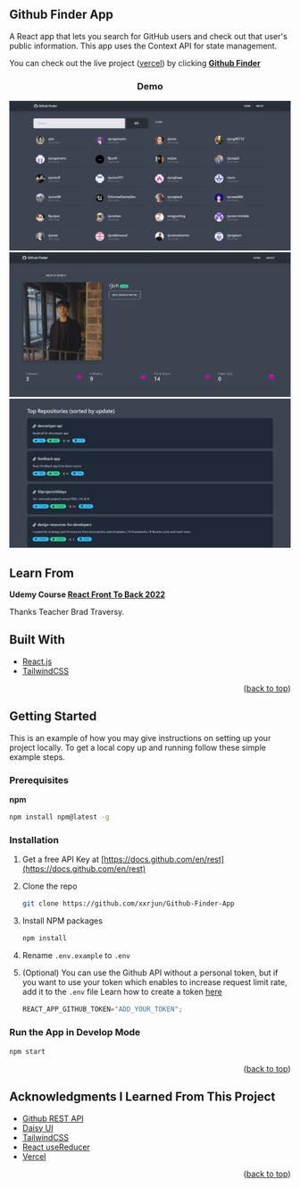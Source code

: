 <div id="top"></div>

## Github Finder App

A React app that lets you search for GitHub users and check out that user's public information. This app uses the Context API for state management.

You can check out the live project ([vercel](https://vercel.com/)) by clicking **[Github Finder](https://github-finder-app-xxrjun.vercel.app/)**

<!-- PROJECT Demo -->
<div align="center">
  <h3 align="center">Demo</h3>
  <a href="https://github-finder-app-xxrjun.vercel.app/">
    <img src="https://github.com/xxrjun/Github-Finder-App/blob/main/demo/demo1.png" alt="demo1">
  </a>
  <a href="https://github-finder-app-xxrjun.vercel.app/">
    <img src="https://github.com/xxrjun/Github-Finder-App/blob/main/demo/demo2.png" alt="demo2">
  </a>
  <a href="https://github-finder-app-xxrjun.vercel.app/">
    <img src="https://github.com/xxrjun/Github-Finder-App/blob/main/demo/demo3.png" alt="demo3">
  </a>
</div>


## Learn From

**Udemy Course [React Front To Back 2022](https://www.udemy.com/course/react-front-to-back-2022/)**

Thanks Teacher Brad Traversy.

## Built With

* [React.js](https://reactjs.org/)
* [TailwindCSS](https://tailwindcss.com/docs/guides/create-react-app)

<p align="right">(<a href="#top">back to top</a>)</p>


<!-- GETTING STARTED -->
## Getting Started

This is an example of how you may give instructions on setting up your project locally.
To get a local copy up and running follow these simple example steps.

### Prerequisites

**npm**
```sh
npm install npm@latest -g
```

### Installation
1. Get a free API Key at [https://docs.github.com/en/rest](https://docs.github.com/en/rest)
2. Clone the repo
   ```sh
   git clone https://github.com/xxrjun/Github-Finder-App
   ```
3. Install NPM packages
   ```sh
   npm install
   ```
4. Rename `.env.example` to `.env`
5. (Optional) You can use the Github API without a personal token, but if you want to use your token which enables to increase request limit rate, add it to the     `.env` file
  Learn how to create a token [here](https://docs.github.com/en/authentication/keeping-your-account-and-data-secure/creating-a-personal-access-token)
  
   ```js
   REACT_APP_GITHUB_TOKEN="ADD_YOUR_TOKEN";
   ```
### Run the App in Develop Mode
```sh
npm start
```

<p align="right">(<a href="#top">back to top</a>)</p>


<!-- ACKNOWLEDGMENTS -->
## Acknowledgments I Learned From This Project

* [Github REST API](https://docs.github.com/en/rest)
* [Daisy UI](https://daisyui.com/)
* [TailwindCSS](https://tailwindcss.com/docs/guides/create-react-app )
* [React useReducer](https://reactjs.org/docs/hooks-reference.html#usereducer)
* [Vercel](https://vercel.com/)

<p align="right">(<a href="#top">back to top</a>)</p>
